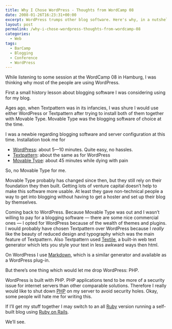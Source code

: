 ```yaml
---
title: Why I Chose WordPress - Thoughts from WordCamp 08
date: 2008-01-26T16:23:31+00:00
excerpt: WordPress trumps other blog software. Here's why, in a nutshell.
layout: post
permalink: /why-i-chose-wordpress-thoughts-from-wordcamp-08
categories:
  - Web
tags:
  - BarCamp
  - Blogging
  - Conference
  - WordPress
---
```

While listening to some session at the WordCamp 08 in Hamburg, I was thinking why most of the people are using WordPress.

First a small history lesson about blogging software I was considering using for my blog.

Ages ago, when Textpattern was in its infancies, I was shure I would use either WordPress or Textpattern after trying to install both of them together with Movable Type. Movable Type was the blogging software of choice at the time.

I was a newbie regarding blogging software and server configuration at this time. Installation took me for

  * [WordPress](https://wordpress.org/): about 5—10 minutes. Quite easy, no hassles.
  * [Textpattern](https://textpattern.com/): about the same as for WordPress
  * [Movable Type](https://movabletype.org/): about 45 minutes while dying with pain

So, no Movable Type for me.

Movable Type probably has changed since then, but they still rely on their foundation they then built. Getting lots of venture capital doesn’t help to make this software more usable. At least they gave non-technical people a way to get into blogging without having to get a hoster and set up their blog by themselves.

Coming back to WordPress. Because Movable Type was out and I wasn’t willing to pay for a blogging software — there are some nice commercial ones — I opted for WordPress because of the wealth of themes and plugins. I would probably have chosen Textpattern over WordPress because I _really_ like the beauty of reduced design and typography which was the main feature of Textpattern. Also Textpattern used [Textile](https://en.wikipedia.org/wiki/Textile_(markup_language)), a built-in web text generator which lets you style your text in less awkward ways then html.

On WordPress I use [Markdown](https://daringfireball.net/projects/markdown/), which is a similar generator and available as a WordPress plug-in.

But there’s one thing which would let me drop WordPress: PHP.

WordPress is built with PHP. PHP applications tend to be more of a security issue for internet servers than other comparable solutions. Therefore I really would like to shut down [PHP](https://secure.php.net/) on my server to avoid security holes. Okay, some people will hate me for writing this.

If I’ll get my stuff together I may switch to an all [Ruby](https://www.ruby-lang.org/) version running a self-built blog using [Ruby on Rails](http://rubyonrails.org/).

We’ll see.